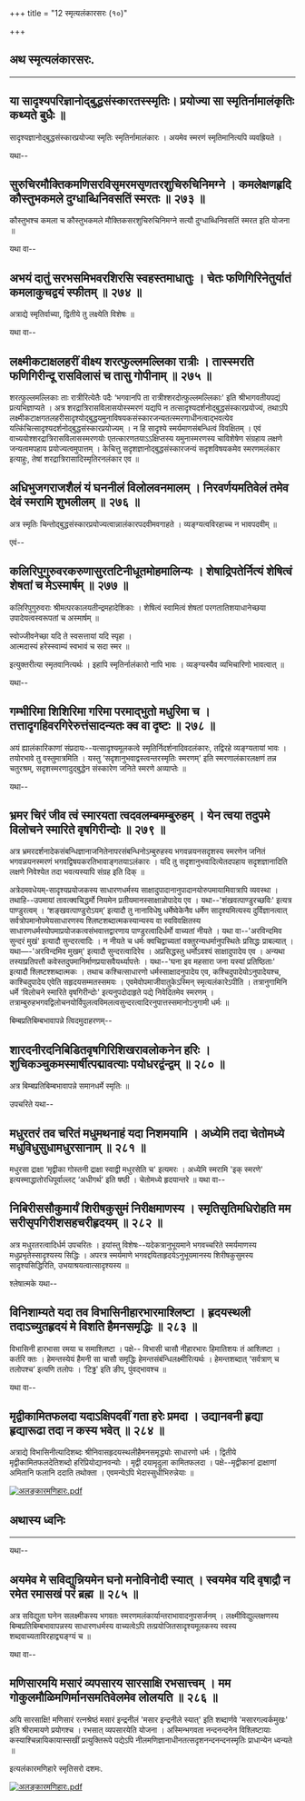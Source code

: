 +++
title = "12 स्मृत्यलंकारसरः (१०)"

+++


## अथ स्मृत्यलंकारसरः.

------------------------------------------------------------------------

## 

## 

## या सादृश्यपरिज्ञानोद्बुद्धसंस्कारतस्स्मृतिः। प्रयोज्या सा स्मृतिर्नामालंकृतिः कथ्यते बुधैः ॥

सादृश्यज्ञानोद्बुद्धसंस्कारप्रयोज्या स्मृतिः स्मृतिर्नामालंकारः । अयमेव
स्मरणं स्मृतिमानित्यपि व्यवह्रियते ।

यथा--



## सुरुचिरमौक्तिकमणिसरविसृमरमसृणतरशुचिरुचिनिमग्ने । कमलेक्षणहृदि कौस्तुभकमले दुग्धाब्धिनिवसतिं स्मरतः ॥ २७३ ॥

कौस्तुभश्च कमला च कौस्तुभकमले मौक्तिकसरशुचिरुचिनिमग्ने सत्यौ
दुग्धाब्धिनिवसतिं स्मरत इति योजना ॥

यथा वा--



## अभयं दातुं सरभसमिभवरशिरसि स्वहस्तमाधातुः । चेतः फणिगिरिनेतुर्यातं कमलाकुचद्वयं स्फीतम् ॥ २७४ ॥

अत्राद्ये स्मृतिर्वाच्या, द्वितीये तु लक्ष्येति विशेषः ॥

यथा वा--



## लक्ष्मीकटाक्षलहरीं वीक्ष्य शरत्फुल्लमल्लिका रात्रीः । तास्स्मरति फणिगिरीन्दू रासविलासं च तासु गोपीनाम् ॥ २७५ ॥

शरत्फुल्लमल्लिकाः ताः रात्रीरित्येतैः पदैः ‘भगवानपि ता
रात्रीश्शरदोत्फुल्लमल्लिकाः' इति श्रीभागवतीयपद्यं प्रत्यभिज्ञाप्यते ।
अत्र शरद्रात्रिरासविलासयोस्स्मरणं यद्यपि न
तत्सादृश्यदर्शनोद्बुद्धसंस्कारप्रयोज्यं, तथाऽपि
लक्ष्मीकटाक्षगतलहरीसादृश्योद्बुद्धयमुनाविषयकसंस्कारजन्यतत्स्मरणाधीनत्वाद्भवत्येव
यत्किंचित्सादृश्यदर्शनोद्बुद्धसंस्कारप्रयोज्यम् । न हि सादृश्ये
स्मर्यमाणसंबन्धित्वं विवक्षितम् । एवं
वाच्ययोश्शरद्रात्रिरासविलासस्मरणयोः एतत्कारणतयाऽऽक्षिप्तस्य
यमुनास्मरणस्य चाविशेषेण संग्रहाय लक्षणे जन्यत्वमपहाय
प्रयोज्यत्वमुपात्तम् । केचित्तु सदृशज्ञानोद्बुद्धसंस्कारजन्यं
सदृशविषयकमेव स्मरणमलंकार इत्याहुः, तेषां शरद्रात्रिरासादिस्मृतिरनलंकार
एव ॥



## अधिभुजगराजशैलं यं घननीलं विलोलवनमालम् । निरवर्णयमतिवेलं तमेव देवं स्मरामि शुभलीलम् ॥ २७६ ॥

अत्र स्मृतिः चिन्तोद्बुद्धसंस्कारप्रयोज्यत्वान्नालंकारपदवीमवगाहते ।
व्यङ्ग्यत्वविरहाच्च न भावपदवीम् ॥

एवं--



## कलिरिपुगुरुवरकरुणासुरतटिनीधूतमोहमालिन्यः । शेषाद्रिपतेर्नित्यं शेषित्वं शेषतां च मेऽस्मार्षम् ॥ २७७ ॥

कलिरिपुगुरुवराः श्रीमत्परकालयतीन्द्रमहादेशिकाः । शेषित्वं स्वामित्वं
शेषतां परगतातिशयाधानेच्छया उपादेयत्वस्वरूपतां च अस्मार्षम् ॥  

स्वोज्जीवनेच्छा यदि ते स्वसत्तायां यदि स्पृहा ।  
आत्मदास्यं हरेस्स्वाम्यं स्वभावं च सदा स्मर ॥

इत्युक्तरीत्या स्मृतवानित्यर्थः । इहापि स्मृतिर्नालंकारो नापि भावः ।
व्यङ्ग्यस्यैव व्यभिचारिणो भावत्वात् ॥

यथा--



## गम्भीरिमा शिशिरिमा गरिमा परमाद्भुतो मधुरिमा च । तत्तादृगहिवरगिरेरुत्तंसादन्यतः क्व वा दृष्टः ॥ २७८ ॥

अयं ह्यालंकारिकाणां संप्रदायः--यत्सादृश्यमूलकत्वे
स्मृतिर्निदर्शनादिवदलंकारः, तद्विरहे व्यङ्ग्यतायां भावः । तयोरभावे तु
वस्तुमात्रमिति । यस्तु ‘सदृशानुभवाद्वस्त्वन्तरस्मृतिः स्मरणम्' इति
स्मरणालंकारलक्षणं तन्न चतुरश्रम्, सदृशस्मरणादुद्बुद्धेन संस्कारेण जनिते
स्मरणे अव्याप्तेः ॥

यथा--



## भ्रमर चिरं जीव त्वं स्मारयता त्वदवलम्बमम्बुरुहम् । येन त्वया तदुपमे विलोचने स्मारिते वृषगिरीन्दोः ॥ २७९ ॥

अत्र भ्रमरदर्शनादेकसंबन्धिज्ञानाजनितेनापरसंबन्धिनोऽम्बुरुहस्य
भगवन्नयनसदृशस्य स्मरणेन जनितं भगवन्नयनस्मरणं
भगवद्विषयकरतिभावाङ्गतयाऽलंकारः । यदि तु सदृशानुभवादित्येतदपहाय
सदृशज्ञानादिति लक्षणे निवेश्येत तदा भवत्यस्यापि संग्रह इति दिक् ॥

अत्रेदमवधेयम्-सादृश्यप्रयोजकस्य साधारणधर्मस्य
साक्षादुपादानानुपादानयोरुपमायामिवात्रापि व्यवस्था । तथाहि--उपमायां
तावत्क्वचिद्धर्मो नियमेन प्रतीयमानस्साक्षान्नोपादेय एव ।
यथा--'शंखवत्पाण्डुरच्छविः' इत्यत्र पाण्डुरत्वम् । ‘शङ्खवत्पाण्डुरोऽयम्’
इत्यादौ तु नानाविधेषु धर्मेष्वेकेनैव धर्मेण सादृश्यमित्यस्य
दुर्विज्ञानत्वात् सर्वत्रोपमानोपमेयसाधारणस्य श्लिष्टशब्दात्मकस्यान्यस्य
वा स्वविवक्षितस्य साधारणधर्मस्योपमाप्रयोजकत्वसंभवात्तद्वारणाय
पाण्डुरत्वादिर्धर्मो वाच्यतां नीयते । यथा वा--'अरविन्दमिव सुन्दरं मुखं'
इत्यादौ सुन्दरत्वादिः । न नीयते च धर्मः क्वचिद्वाच्यतां
वक्तुरन्यधर्मानुपस्थितेः प्रसिद्धः प्राबल्यात् । यथा—-'अरविन्दमिव मुखम्'
इत्यादौ सुन्दरत्वादिरेव । अप्रसिद्धस्तु धर्मोऽवश्यं साक्षादुपादेय एव ।
अन्यथा तस्याप्रतिपत्तौ कवेस्तदुपमानिर्माणप्रयासवैयर्थ्यापत्तेः ।
यथा--'घना इव महसारा जना यस्यां प्रतिष्ठिताः' इत्यादौ श्लिष्टश्शब्दात्मकः
। तथाच कश्चित्साधारणो धर्मस्साक्षादनुपादेय एव, कश्चिदुपादेयोऽनुपादेयश्च,
काश्चिदुपादेय एवेति सहृदयसम्मतस्समयः । एवमेवोपमाजीवातुकेऽस्मिन्
स्मृत्यलंकारेऽपीति । तत्रानुगामिनि धर्मे ‘विलोचने स्मारिते वृषगिरीन्दोः'
इत्यनुपदोदाहृते पद्ये निवेदितमेव स्मरणम् ।
तत्राम्बुरुहभगवद्विलोचनयोर्विपुलत्वविमलत्वसुन्दरत्वादिरनुपात्तस्समानोऽनुगामी
धर्मः ॥

बिम्बप्रतिबिम्बभावापन्ने त्विदमुदाहरणम्--



## शारदनीरदनिबिडितवृषगिरिशिखरावलोकनेन हरिः । शुचिकञ्चुकमस्मार्षीत्पद्मावत्याः पयोधरद्वंन्द्वम् ॥ २८० ॥

अत्र बिम्बप्रतिबिम्बभावापन्ने समानधर्मे स्मृतिः ॥

उपचरिते यथा--



## मधुरतरं तव चरितं मधुमथनाहं यदा निशमयामि । अध्येमि तदा चेतोमध्ये मधुविधुसुधामधुरसानाम् ॥ २८१ ॥

मधुरसा द्राक्षा ‘मृद्वीका गोस्तनी द्राक्षा स्वाद्वी मधुरसेति च' इत्यमरः
। अध्येमि स्मरामि 'इक् स्मरणे' इत्यस्माद्धातोरधिपूर्वाल्लट् ‘अधीगर्थ’
इति षष्ठी । चेतोमध्ये हृदयान्तरे ॥ यथा वा--



## निबिरीससौकुमार्यं शिरीषकुसुमं निरीक्षमाणस्य । स्मृतिसृतिमधिरोहति मम सरीसृपगिरीशसहचरीहृदयम् ॥ २८२ ॥

अत्र मधुरतरत्वादिर्धर्म उपचरितः । इयांस्तु विशेषः--यदेकत्रानुभूयमाने
भगवच्चरिते स्मर्यमाणस्य मधुप्रभृतेस्सादृश्यस्य सिद्धिः । अपरत्र
स्मर्यमाणे भगवद्दयिताहृदयेऽनुभूयमानस्य शिरीषकुसुमस्य सादृश्यसिद्धिरिति,
उभयाश्रयत्वात्सादृश्यस्य ॥

श्लेषात्मके यथा--



## विनिशाम्यते यदा तव विभासिनीहारभारमाश्लिष्टा । हृदयस्थली तदाऽच्युतहृदयं मे विशति हैमनसमृद्धिः ॥ २८३ ॥

विभासिनी हारभासा रमया च समाश्लिष्टा । पक्षे-- विभासी चासौ नीहारभारः
हिमातिशयः तं आश्लिष्टा । कर्तरि क्तः । हेमन्तस्येयं हैमनी सा चासौ
समृद्धिः हेमन्तसंबंन्धिलक्ष्मीरित्यर्थः । हेमन्तशब्दात् ‘सर्वत्राण् च
तलोपश्च’ इत्यणि तलोपः । ‘टिढ्ढ' इति ङीप्, पुंवद्भावश्च ॥

यथा वा--



## मृद्वीकामितफलदा यदाऽक्षिपदवीं गता हरेः प्रमदा । उद्यानवनी हृद्या हृद्यारूढा तदा न कस्य भवेत् ॥ २८४ ॥

अत्राद्ये विभासिनीत्यादिशब्दः श्रीनिवासहृदयस्थलीहैमनसमृद्ध्योः साधारणो
धर्मः । द्वितीये मृद्वीकामितफलदेतिशब्दो हरिप्रियोद्यानवन्योः । मृद्वी
दयामृदुला कामितफलदा । पक्षे--मृद्वीकानां द्राक्षाणां अमितानि फलानि ददाति
तथोक्ता । एवमन्येऽपि भेदास्सुधीभिरुन्नेयाः ॥

[![अलङ्कारमणिहारः.pdf](//upload.wikimedia.org/wikisource/sa/thumb/3/3b/%E0%A4%85%E0%A4%B2%E0%A4%99%E0%A5%8D%E0%A4%95%E0%A4%BE%E0%A4%B0%E0%A4%AE%E0%A4%A3%E0%A4%BF%E0%A4%B9%E0%A4%BE%E0%A4%B0%E0%A4%83.pdf/page171-399px-%E0%A4%85%E0%A4%B2%E0%A4%99%E0%A5%8D%E0%A4%95%E0%A4%BE%E0%A4%B0%E0%A4%AE%E0%A4%A3%E0%A4%BF%E0%A4%B9%E0%A4%BE%E0%A4%B0%E0%A4%83.pdf.jpg)](/w/index.php?title=%E0%A4%B8%E0%A4%9E%E0%A5%8D%E0%A4%9A%E0%A4%BF%E0%A4%95%E0%A4%BE:%E0%A4%85%E0%A4%B2%E0%A4%99%E0%A5%8D%E0%A4%95%E0%A4%BE%E0%A4%B0%E0%A4%AE%E0%A4%A3%E0%A4%BF%E0%A4%B9%E0%A4%BE%E0%A4%B0%E0%A4%83.pdf&page=171)

## अथास्य ध्वनिः

------------------------------------------------------------------------

यथा--



## अयमेव मे सविद्युन्नियमेन घनो मनोविनोदी स्यात् । स्वयमेव यदि वृषाद्रौ न रमेत रमासखं परं ब्रह्म ॥ २८५ ॥

अत्र सविद्युता घनेन सलक्ष्मीकस्य भगवतः
स्मरणमलंकार्यान्तराभावादनुपसर्जनम् । लक्ष्मीविद्युल्लक्षणस्य
बिम्बप्रतिबिम्बभावापन्नस्य साधारणधर्मस्य वाच्यत्वेऽपि
तत्प्रयोजितसादृश्यमूलकस्य स्वस्य शब्दवाच्यताविरहाद्व्यङ्ग्यं च ॥

यथा वा--



## मणिसारमयि मसारं व्यपसारय सारसाक्षि रभसात्त्वम् । मम गोकुलमौळिमणिर्मानसमतिवेलमेव लोलयति ॥ २८६ ॥

अयि सारसाक्षि! मणिसारं रत्नश्रेष्ठं मसारं इन्द्रनीलं 'मसार इन्द्रनीले
स्यात्' इति शब्दार्णवे 'मसारगल्वर्कमुखः' इति श्रीरामायणे प्रयोगश्च ।
रभसात् व्यपसारयेति योजना । अस्मिन्भगवता नन्दनन्दनेन विश्लिष्टायाः
कस्याश्चिन्नायिकायास्सखीं प्रत्युक्तिरूपे पद्येऽपि
नीलमणिज्ञानाधीनतत्सदृशनन्दनन्दनस्मृतिः प्राधान्येन ध्वन्यते ॥

इत्यलंकारमणिहारे स्मृतिसरो दशमः.

[![अलङ्कारमणिहारः.pdf](//upload.wikimedia.org/wikisource/sa/thumb/3/3b/%E0%A4%85%E0%A4%B2%E0%A4%99%E0%A5%8D%E0%A4%95%E0%A4%BE%E0%A4%B0%E0%A4%AE%E0%A4%A3%E0%A4%BF%E0%A4%B9%E0%A4%BE%E0%A4%B0%E0%A4%83.pdf/page172-393px-%E0%A4%85%E0%A4%B2%E0%A4%99%E0%A5%8D%E0%A4%95%E0%A4%BE%E0%A4%B0%E0%A4%AE%E0%A4%A3%E0%A4%BF%E0%A4%B9%E0%A4%BE%E0%A4%B0%E0%A4%83.pdf.jpg)](/w/index.php?title=%E0%A4%B8%E0%A4%9E%E0%A5%8D%E0%A4%9A%E0%A4%BF%E0%A4%95%E0%A4%BE:%E0%A4%85%E0%A4%B2%E0%A4%99%E0%A5%8D%E0%A4%95%E0%A4%BE%E0%A4%B0%E0%A4%AE%E0%A4%A3%E0%A4%BF%E0%A4%B9%E0%A4%BE%E0%A4%B0%E0%A4%83.pdf&page=172)

